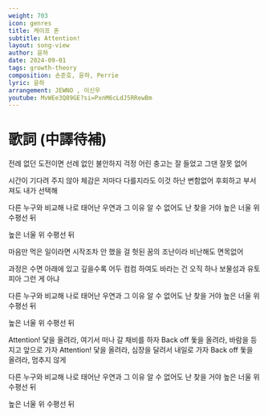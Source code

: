 ```yaml
---
weight: 703
icon: genres
title: 케이프 혼
subtitle: Attention!
layout: song-view
author: 윤하
date: 2024-09-01
tags: growth-theory
composition: 손준호, 윤하, Perrie
lyric: 윤하
arrangement: JEWNO , 이신우
youtube: MvWEe3Q89GE?si=PxnM6cLdJ5RRewBm
---
```


# 歌詞 (中譯待補)

전례 없던 도전이면
선례 없인 불안하지
걱정 어린 충고는 잘 들었고 그댄 잘못 없어

시간이 기다려 주지 않아
체감은 저마다 다를지라도
이것 하난 변함없어
후회하고 부서져도 내가 선택해

다른 누구와 비교해
나로 태어난 우연과 그 이유
알 수 없어도 난 찾을 거야
높은 너울 위
수평선 뒤

높은 너울 위
수평선 뒤

마음만 먹은 일이라면
시작조차 안 했을 걸
헛된 꿈의 조난이라 비난해도 면목없어

과정은 수면 아래에 있고
깊을수록 어두 컴컴 하여도
바라는 건 오직 하나
보물섬과 유토피아 그런 게 아냐

다른 누구와 비교해
나로 태어난 우연과 그 이유
알 수 없어도 난 찾을 거야
높은 너울 위
수평선 뒤

높은 너울 위
수평선 뒤

Attention!
닻을 올려라, 여기서 떠나 갈 채비를 하자
Back off
돛을 올려라, 바람을 등지고 앞으로 가자
Attention!
닻을 올려라, 심장을 달려서 내일로 가자
Back off
돛을 올려라, 멈추지 않게

다른 누구와 비교해
나로 태어난 우연과 그 이유
알 수 없어도 난 찾을 거야
높은 너울 위
수평선 뒤

높은 너울 위
수평선 뒤
